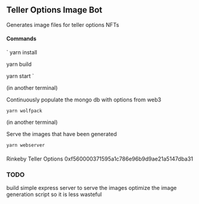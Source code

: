 ## Teller Options Image Bot

Generates image files for teller options NFTs 




#### Commands 
`
yarn install 

yarn build 

yarn start 
`


(in another terminal)

Continuously populate the mongo db with options from web3

`
yarn wolfpack      
`



(in another terminal)

Serve the images that have been generated 

`
yarn webserver      
`


####

Rinkeby Teller Options 
0xf560000371595a1c786e96b9d9ae21a5147dba31 



### TODO 

build simple express server to serve the images 
optimize the image generation script so it is less wasteful 
